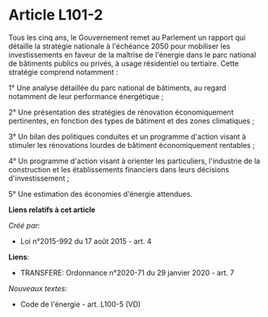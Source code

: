 # Article L101-2

Tous les cinq ans, le Gouvernement remet au Parlement un rapport qui détaille la stratégie nationale à l'échéance 2050 pour
mobiliser les investissements en faveur de la maîtrise de l'énergie dans le parc national de bâtiments publics ou privés, à
usage résidentiel ou tertiaire. Cette stratégie comprend notamment :

1° Une analyse détaillée du parc national de bâtiments, au regard notamment de leur performance énergétique ;

2° Une présentation des stratégies de rénovation économiquement pertinentes, en fonction des types de bâtiment et des zones
climatiques ;

3° Un bilan des politiques conduites et un programme d'action visant à stimuler les rénovations lourdes de bâtiment
économiquement rentables ;

4° Un programme d'action visant à orienter les particuliers, l'industrie de la construction et les établissements financiers
dans leurs décisions d'investissement ;

5° Une estimation des économies d'énergie attendues.

**Liens relatifs à cet article**

_Créé par_:

  - Loi n°2015-992 du 17 août 2015 - art. 4

**Liens**:

  - TRANSFERE: Ordonnance n°2020-71 du 29 janvier 2020 - art. 7

_Nouveaux textes_:

  - Code de l'énergie - art. L100-5 (VD)
